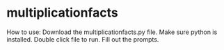 # multiplicationfacts
How to use:
  Download the multiplicationfacts.py file.
  Make sure python is installed.
  Double click file to run. 
  Fill out the prompts.
